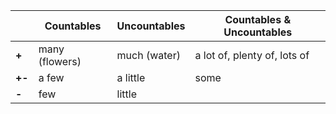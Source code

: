 |        | **Countables**       | **Uncountables**   | **Countables & Uncountables** |
|--------|----------------------|--------------------|------------------------------|
| **+**  | many (flowers)       | much (water)      | a lot of, plenty of, lots of |
| **+-** | a few               | a little         | some                         |
| **-**  | few                 | little           |                              |

